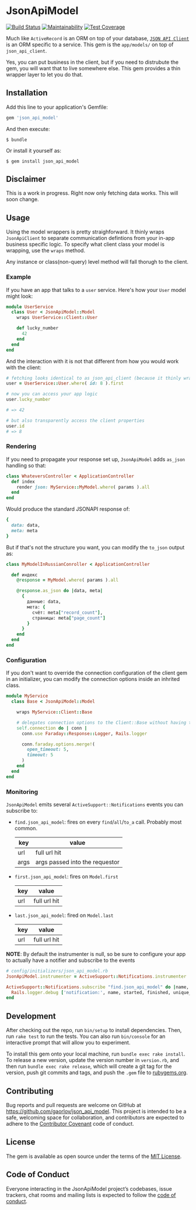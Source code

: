 # JsonApiModel

[![Build Status](https://travis-ci.org/gaorlov/json_api_model.svg?branch=master)](https://travis-ci.org/gaorlov/json_api_model)
[![Maintainability](https://api.codeclimate.com/v1/badges/31b0f67e5ece127dbb67/maintainability)](https://codeclimate.com/github/gaorlov/json_api_model/maintainability)
[![Test Coverage](https://api.codeclimate.com/v1/badges/31b0f67e5ece127dbb67/test_coverage)](https://codeclimate.com/github/gaorlov/json_api_model/test_coverage)

Much like `ActiveRecord` is an ORM on top of your database, [`JSON API Client`](https://github.com/JsonApiClient/json_api_client) is an ORM specific to a service. This gem is the `app/models/` on top of `json_api_client`. 

Yes, you can put business in the client, but if you need to distrubute the gem, you will want that to live somewhere else. This gem provides a thin wrapper layer to let you do that. 

## Installation

Add this line to your application's Gemfile:

```ruby
gem 'json_api_model'
```

And then execute:

    $ bundle

Or install it yourself as:

    $ gem install json_api_model

## Disclaimer

This is a work in progress. Right now only fetching data works. This will soon change.

## Usage

Using the model wrappers is pretty straighforward. It thinly wraps `JsonApiClient` to separate communication defintions from your in-app business specific logic. To specify what client class your model is wrapping, use the `wraps` method.

Any instance or class(non-query) level method will fall thorugh to the client.

### Example

If you have an app that talks to a `user` service. Here's how your `User` model might look:

```ruby
module UserService
  class User < JsonApiModel::Model
    wraps UserService::Client::User

    def lucky_number
      42
    end
  end
end
```

And the interaction with it is not that different from how you would work with the client:

```ruby
# fetching looks identical to as json_api_client (because it thinly wraps it)
user = UserService::User.where( id: 8 ).first

# now you can access your app logic
user.lucky_number

# => 42

# but also transparently access the client properties
user.id
# => 8
```

### Rendering

If you need to propagate your response set up, `JsonApiModel` adds `as_json` handling so that:

```ruby
class WhateversController < ApplicationController
  def index
    render json: MyService::MyModel.where( params ).all
  end
end
```

Would produce the standard JSONAPI response of:

```ruby
{
  data: data,
  meta: meta
}
```

But if that's not the structure you want, you can modify the `to_json` output as:

```ruby
class MyModelInRussianConroller < ApplicationController

  def индекс
    @response = MyModel.where( params ).all

    @response.as_json do |data, meta|
      {
        данные: data,
        мета: {
          счёт: meta["record_count"],
          страницы: meta["page_count"]
        }
      }
    end
  end
end
```


### Configuration

If you don't want to override the connection configuration of the client gem in an initializer, you can modify the connection options inside an inhrited class.

```ruby
module MyService
  class Base < JsonApiModel::Model

    wraps MyService::Client::Base

    # delegates connection options to the Client::Base without having to modify the gem
    self.connection do | conn |
      conn.use Faraday::Response::Logger, Rails.logger

      conn.faraday.options.merge!(
        open_timeout: 5,
        timeout: 5
      )
    end
  end
end
```

### Monitoring

`JsonApiModel` emits several `ActiveSupport::Notifications` events you can subscribe to:

* `find.json_api_model`: fires on every `find`/`all`/`to_a` call. Probably most common.

  | key  | value |
  |------|-------|
  | url  | full url hit |
  | args | args passed into the requestor |

* `first.json_api_model`: fires on `Model.first`
  
  | key  | value |
  |------|-------|
  | url  | full url hit |

* `last.json_api_model`: fired on `Model.last`
  
  | key  | value |
  |------|-------|
  | url  | full url hit |

**NOTE**: By default the instrumenter is null, so be sure to configure your app to actually have a notifier and subscribe to the events

```ruby
# config/initializers/json_api_model.rb
JsonApiModel.instrumenter = ActiveSupport::Notifications.instrumenter

ActiveSupport::Notifications.subscribe "find.json_api_model" do |name, started, finished, unique_id, payload|
  Rails.logger.debug ['notification:', name, started, finished, unique_id, payload].join(' ')
end
```

## Development

After checking out the repo, run `bin/setup` to install dependencies. Then, run `rake test` to run the tests. You can also run `bin/console` for an interactive prompt that will allow you to experiment.

To install this gem onto your local machine, run `bundle exec rake install`. To release a new version, update the version number in `version.rb`, and then run `bundle exec rake release`, which will create a git tag for the version, push git commits and tags, and push the `.gem` file to [rubygems.org](https://rubygems.org).

## Contributing

Bug reports and pull requests are welcome on GitHub at https://github.com/gaorlov/json_api_model. This project is intended to be a safe, welcoming space for collaboration, and contributors are expected to adhere to the [Contributor Covenant](http://contributor-covenant.org) code of conduct.

## License

The gem is available as open source under the terms of the [MIT License](https://opensource.org/licenses/MIT).

## Code of Conduct

Everyone interacting in the JsonApiModel project’s codebases, issue trackers, chat rooms and mailing lists is expected to follow the [code of conduct](https://github.com/gaorlov/json_api_model/blob/master/CODE_OF_CONDUCT.md).
